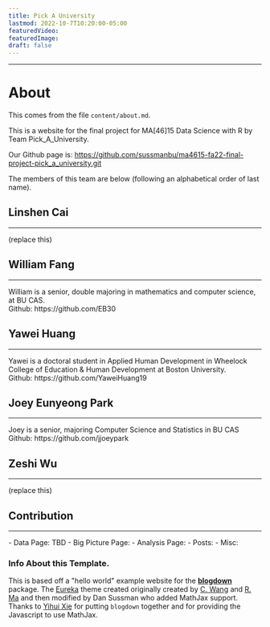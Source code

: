 ```yaml
---
title: Pick A University
lastmod: 2022-10-7T10:20:00-05:00
featuredVideo:
featuredImage:
draft: false
---
```


<hr>

<h1> <b> About </b></h1>

This comes from the file `content/about.md`.

This is a website for the final project for MA[46]15 Data Science with R by Team Pick_A_University.

Our Github page is: https://github.com/sussmanbu/ma4615-fa22-final-project-pick_a_university.git

The members of this team are below (following an alphabetical order of last name).

## Linshen Cai
<hr>
(replace this)

## William Fang
<hr>
William is a senior, double majoring in mathematics and computer science, at BU CAS. 
<br>
Github: https://github.com/EB30

## Yawei Huang
<hr>
Yawei is a doctoral student in Applied Human Development in Wheelock College of Education & Human Development at Boston University.
<br>
Github: https://github.com/YaweiHuang19

## Joey Eunyeong Park
<hr>
Joey is a senior, majoring Computer Science and Statistics in BU CAS
<br>
Github: https://github.com/jjoeypark

## Zeshi Wu
<hr>

(replace this)

## Contribution
<hr>
- Data Page: TBD
- Big Picture Page: 
- Analysis Page: 
- Posts: 
- Misc: 


<!-- Please leave in the information below -->

### Info About this Template.

This is based off a "hello world" example website for the [**blogdown**](https://github.com/rstudio/blogdown) package. The [Eureka](https://www.wangchucheng.com/en/docs/eureka/) theme created originally created by  [C. Wang](https://www.wangchucheng.com/zh/) and [R. Ma](https://www.ruiqima.com/zh/) and then modified by Dan Sussman who added MathJax support. Thanks to [Yihui Xie](https://github.com/yihui/) for putting `blogdown` together and for providing the Javascript to use MathJax.

